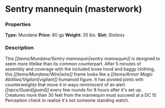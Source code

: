 ﻿---
Title: "Sentry mannequin (masterwork)"
Type: "Mundane"
Price: "80 gp"
Weight: "35 lbs."
Slot: "Slotless"
Description: |
  "This sentry mannequin is designed to seem more lifelike than its common counterpart. After 5 minutes of assembly and coverage with the included loose hood and baggy clothing, this wire frame looks like a vigilant humanoid figure. It has pivoted joints with counterweights that move it in ways reminiscent of an alert guard every few rounds for 8 hours after it's set up. Creatures more than 30 feet from the mannequin must succeed at a DC 15 Perception check to realize it's not someone standing watch."
Sources: "['Ranged Tactics Toolbox']"
---

# Sentry mannequin (masterwork)

### Properties

**Type:** Mundane **Price:** 80 gp **Weight:** 35 lbs. **Slot:** Slotless

### Description

This _[[items/Mundane/Sentry mannequin|sentry mannequin]]_ is designed to seem more lifelike than its common counterpart. After 5 minutes of assembly and coverage with the included loose hood and baggy clothing, this _[[items/Mundane/Wire|wire]]_ frame looks like a _[[items/Armor Magic Abilities/Vigilant|vigilant]]_ humanoid figure. It has pivoted joints with counterweights that move it in ways reminiscent of an alert _[[npcs/Guard|guard]]_ every few rounds for 8 hours after it's set up. Creatures more than 30 feet from the mannequin must succeed at a DC 15 Perception check to realize it's not someone standing watch.

